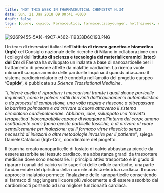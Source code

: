 ```yaml
---
title: 'HOT THIS WEEK IN PHARMACEUTICAL CHEMISTRY N.34'
date: Sun, 21 Jan 2018 09:00:41 +0000
draft: false
tags: [cuore, cupido, Farmaceutica, farmaceuticayounger, hotthisweek, nanofarmaci, science]
---
```


![926F9455-5A16-49C7-A662-119338D6C193.PNG](https://silviavernotico.files.wordpress.com/2018/01/926f9455-5a16-49c7-a662-119338d6c193.png?w=312)

Un team di ricercatori italiani dell’**Istituto di ricerca genetica e biomedica (Irgb)** del Consiglio nazionale delle ricerche di Milano in collaborazione con i colleghi dell’I**stituto di scienza e tecnologia dei materiali ceramici (Istec) del Cnr** di Faenza ha sviluppato un inalante a base di nanoparticelle per il trattamento di persone affette da malattie cardiache. La ricerca vuole mimare il comportamento delle particelle inquinanti quando attaccano il sistema cardiocircolatorio ed è condotta nell’ambito del progetto europeo **‘Cupido’**, è pubblicata su _Science Translational Medicine_.

_“L’idea è quella di riprodurre i meccanismi tramite i quali alcune particelle inquinanti, come le polveri sottili derivanti dall’inquinamento automobilistico o da processi di combustione, una volta respirate riescono a oltrepassare la barriera polmonare e ad arrivare al cuore attraverso il sistema circolatorio cardiopolmonare. Abbiamo, cioè, sviluppato una ‘navetta terapeutica’ biocompatibile capace di viaggiare all’interno del corpo umano esattamente come fanno queste particelle tossiche, e di arrivare al cuore semplicemente per inalazione: qui il farmaco viene rilasciato senza necessità di iniezioni o altre metodologie invasive per il paziente”_, spiega Daniele Catalucci (Irgb-Cnr), coordinatore del progetto.

Il team ha creato nanoparticelle di fosfato di calcio abbastanza piccole da essere assorbite nel tessuto cardiaco, ma abbastanza grandi da trasportare medicine dove sono necessarie. Il principio attivo trasportato è in grado di riparare i canali del calcio sulle superfici delle cellule cardiache, una parte fondamentale del ripristino della normale attività elettrica cardiaca. Il nuovo approccio inalatorio permette l’inalazione delle nanoparticelle consentendo al farmaco di raggiungere il cuore più velocemente e di essere assorbito dai cardiomiociti portando ad una migliore funzionalità cardiaca.
